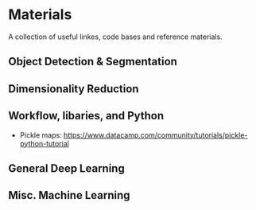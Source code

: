 # Materials
A collection of useful linkes, code bases and reference materials.

## Object Detection & Segmentation

## Dimensionality Reduction

## Workflow, libaries, and Python
- Pickle maps:
https://www.datacamp.com/community/tutorials/pickle-python-tutorial

## General Deep Learning

## Misc. Machine Learning

